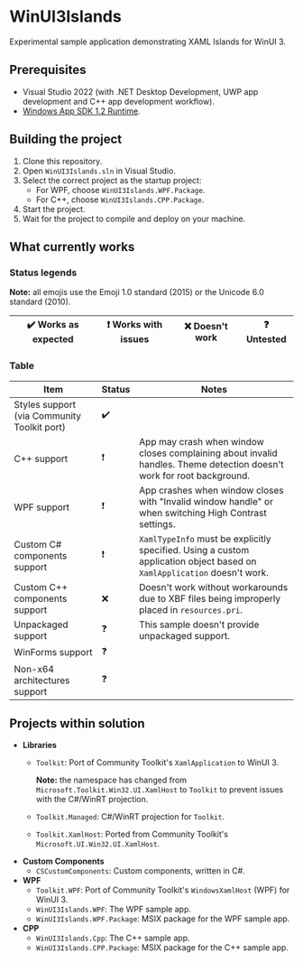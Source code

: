 # WinUI3Islands

Experimental sample application demonstrating XAML Islands for WinUI 3.

## Prerequisites
- Visual Studio 2022 (with .NET Desktop Development, UWP app development and C++ app development workflow).
- [Windows App SDK 1.2 Runtime](https://aka.ms/windowsappsdk/1.2/1.2.220727.1-experimental1/windowsappruntimeinstall-x64.exe).

## Building the project
1. Clone this repository.
2. Open `WinUI3Islands.sln` in Visual Studio.
3. Select the correct project as the startup project:
   - For WPF, choose `WinUI3Islands.WPF.Package`.
   - For C++, choose `WinUI3Islands.CPP.Package`.
4. Start the project.
5. Wait for the project to compile and deploy on your machine.

## What currently works
### Status legends

**Note:** all emojis use the Emoji 1.0 standard (2015) or the Unicode 6.0 standard (2010).

✔️ Works as expected | ❗ Works with issues | ❌ Doesn't work | ❓ Untested
---------------------|-----------------------|-----------------|---------------

### Table
Item           | Status | Notes                                |
---------------|--------|--------------------------------------|
Styles support (via Community Toolkit port) | ✔️ |
C++ support | ❗ | App may crash when window closes complaining about invalid handles. Theme detection doesn't work for root background. |
WPF support | ❗ | App crashes when window closes with "Invalid window handle" or when switching High Contrast settings. |
Custom C# components support | ❗ | `XamlTypeInfo` must be explicitly specified. Using a custom application object based on `XamlApplication` doesn't work. |
Custom C++ components support | ❌ | Doesn't work without workarounds due to XBF files being improperly placed in `resources.pri`. |
Unpackaged support | ❓ | This sample doesn't provide unpackaged support. |
WinForms support | ❓ |
Non-x64 architectures support | ❓ |

## Projects within solution
- **Libraries**
  - `Toolkit`: Port of Community Toolkit's `XamlApplication` to WinUI 3.
  
     **Note:** the namespace has changed from `Microsoft.Toolkit.Win32.UI.XamlHost` to `Toolkit` to prevent issues with the C#/WinRT projection.
  - `Toolkit.Managed`: C#/WinRT projection for `Toolkit`.
  - `Toolkit.XamlHost`: Ported from Community Toolkit's `Microsoft.UI.Win32.UI.XamlHost`.
- **Custom Components**
  - `CSCustomComponents`: Custom components, written in C#.
- **WPF**
  - `Toolkit.WPF`: Port of Community Toolkit's `WindowsXamlHost` (WPF) for WinUI 3.
  - `WinUI3Islands.WPF`: The WPF sample app.
  - `WinUI3Islands.WPF.Package`: MSIX package for the WPF sample app.
- **CPP**
  - `WinUI3Islands.Cpp`: The C++ sample app.
  - `WinUI3Islands.CPP.Package`: MSIX package for the C++ sample app.
